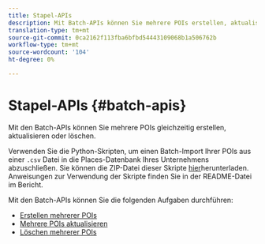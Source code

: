 ```yaml
---
title: Stapel-APIs
description: Mit Batch-APIs können Sie mehrere POIs erstellen, aktualisieren und löschen.
translation-type: tm+mt
source-git-commit: 0ca2162f113fba6bfbd54443109068b1a506762b
workflow-type: tm+mt
source-wordcount: '104'
ht-degree: 0%

---
```



# Stapel-APIs {#batch-apis}

Mit den Batch-APIs können Sie mehrere POIs gleichzeitig erstellen, aktualisieren oder löschen.

Verwenden Sie die Python-Skripten, um einen Batch-Import Ihrer POIs aus einer `.csv` Datei in die Places-Datenbank Ihres Unternehmens abzuschließen. Sie können die ZIP-Datei dieser Skripte [hier](https://github.com/adobe/places-scripts)herunterladen. Anweisungen zur Verwendung der Skripte finden Sie in der README-Datei im Bericht.

Mit den Batch-APIs können Sie die folgenden Aufgaben durchführen:

* [Erstellen mehrerer POIs](/help/web-service-api/api-usage/manage-pois/batch-apis/create-multiple-pois.md)
* [Mehrere POIs aktualisieren](/help/web-service-api/api-usage/manage-pois/batch-apis/update-multiple-pois.md)
* [Löschen mehrerer POIs](/help/web-service-api/api-usage/manage-pois/batch-apis/delete-multiple-pois.md)
